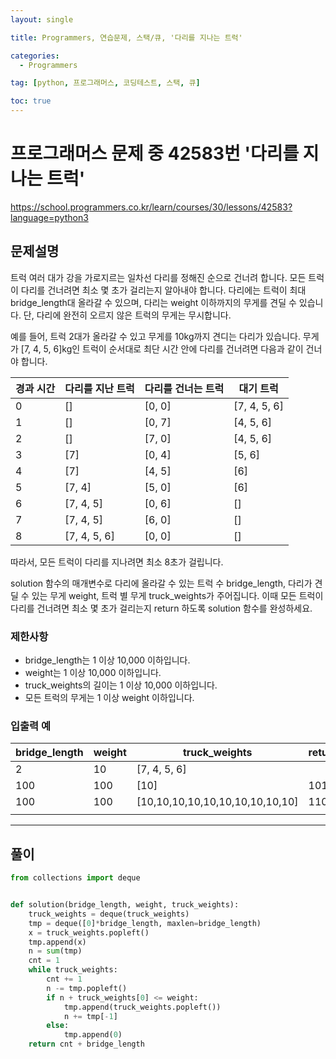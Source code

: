 ```yaml
---
layout: single

title: Programmers, 연습문제, 스택/큐, '다리를 지나는 트럭' 

categories:
  - Programmers

tag: [python, 프로그래머스, 코딩테스트, 스택, 큐]

toc: true
---
```

# 프로그래머스 문제 중 42583번 '다리를 지나는 트럭'   

<a href="https://school.programmers.co.kr/learn/courses/30/lessons/42583?language=python3">https://school.programmers.co.kr/learn/courses/30/lessons/42583?language=python3</a>



## 문제설명   

트럭 여러 대가 강을 가로지르는 일차선 다리를 정해진 순으로 건너려 합니다. 모든 트럭이 다리를 건너려면 최소 몇 초가 걸리는지 알아내야 합니다. 다리에는 트럭이 최대 bridge_length대 올라갈 수 있으며, 다리는 weight 이하까지의 무게를 견딜 수 있습니다. 단, 다리에 완전히 오르지 않은 트럭의 무게는 무시합니다.

예를 들어, 트럭 2대가 올라갈 수 있고 무게를 10kg까지 견디는 다리가 있습니다. 무게가 [7, 4, 5, 6]kg인 트럭이 순서대로 최단 시간 안에 다리를 건너려면 다음과 같이 건너야 합니다.   

|경과 시간|다리를 지난 트럭|다리를 건너는 트럭|대기 트럭|
|-|-|-|-|
|0|[]|[0, 0]|[7, 4, 5, 6]|   
|1|[]|[0, 7]|[4, 5, 6]|   
|2|[]|[7, 0]|[4, 5, 6]|   
|3|[7]|[0, 4]|[5, 6]|   
|4|[7]|[4, 5]|[6]|   
|5|[7, 4]|[5, 0]|[6]|   
|6|[7, 4, 5]|[0, 6]|[]|   
|7|[7, 4, 5]|[6, 0]| []|   
|8|[7, 4, 5, 6]|[0, 0]|[]|   


따라서, 모든 트럭이 다리를 지나려면 최소 8초가 걸립니다.

solution 함수의 매개변수로 다리에 올라갈 수 있는 트럭 수 bridge_length, 다리가 견딜 수 있는 무게 weight, 트럭 별 무게 truck_weights가 주어집니다. 이때 모든 트럭이 다리를 건너려면 최소 몇 초가 걸리는지 return 하도록 solution 함수를 완성하세요.

### 제한사항   

+ bridge_length는 1 이상 10,000 이하입니다.
+ weight는 1 이상 10,000 이하입니다.
+ truck_weights의 길이는 1 이상 10,000 이하입니다.
+ 모든 트럭의 무게는 1 이상 weight 이하입니다.


### 입출력 예   

|bridge_length|weight|truck_weights|return|
|-|-|-|-|
|2|10|[7, 4, 5, 6]| |
|100|100|[10]|101|
|100|100|[10,10,10,10,10,10,10,10,10,10]|110|
| | | | |

---   

## 풀이

```python
from collections import deque


def solution(bridge_length, weight, truck_weights):
    truck_weights = deque(truck_weights)
    tmp = deque([0]*bridge_length, maxlen=bridge_length)
    x = truck_weights.popleft()
    tmp.append(x)
    n = sum(tmp)
    cnt = 1
    while truck_weights:
        cnt += 1
        n -= tmp.popleft()
        if n + truck_weights[0] <= weight:
            tmp.append(truck_weights.popleft())
            n += tmp[-1]
        else:
            tmp.append(0)
    return cnt + bridge_length
```